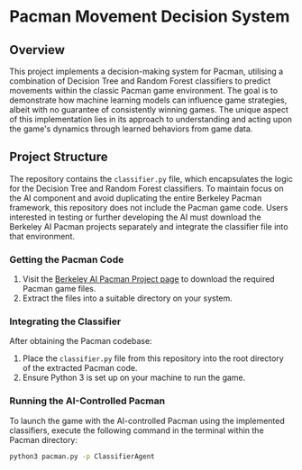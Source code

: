 # Pacman Movement Decision System

## Overview
This project implements a decision-making system for Pacman, utilising a combination of Decision Tree and Random Forest classifiers to predict movements within the classic Pacman game environment. The goal is to demonstrate how machine learning models can influence game strategies, albeit with no guarantee of consistently winning games. The unique aspect of this implementation lies in its approach to understanding and acting upon the game's dynamics through learned behaviors from game data.

## Project Structure
The repository contains the `classifier.py` file, which encapsulates the logic for the Decision Tree and Random Forest classifiers. To maintain focus on the AI component and avoid duplicating the entire Berkeley Pacman framework, this repository does not include the Pacman game code. Users interested in testing or further developing the AI must download the Berkeley AI Pacman projects separately and integrate the classifier file into that environment.

### Getting the Pacman Code
1. Visit the [Berkeley AI Pacman Project page](http://ai.berkeley.edu/project_overview.html) to download the required Pacman game files.
2. Extract the files into a suitable directory on your system.

### Integrating the Classifier
After obtaining the Pacman codebase:
1. Place the `classifier.py` file from this repository into the root directory of the extracted Pacman code.
2. Ensure Python 3 is set up on your machine to run the game.

### Running the AI-Controlled Pacman
To launch the game with the AI-controlled Pacman using the implemented classifiers, execute the following command in the terminal within the Pacman directory:
```bash
python3 pacman.py -p ClassifierAgent

